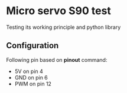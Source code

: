 # Micro servo S90 test
Testing its working principle and python library

## Configuration
Following pin based on **pinout** command:
- 5V on pin 4
- GND on pin 6
- PWM on pin 12